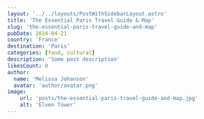 ```yaml
---
layout: '../../layouts/PostWithSidebarLayout.astro'
title: 'The Essential Paris Travel Guide & Map'
slug: 'the-essential-paris-travel-guide-and-map'
pubDate: 2024-04-21
country: 'France'
destination: 'Paris'
categories: [food, cultural]
description: 'Some post description'
likesCount: 0
author:
  name: 'Melissa Johanson'
  avatar: 'author/avatar.png'
image:
    url: 'posts/the-essential-paris-travel-guide-and-map.jpg'
    alt: 'Elven Tower'
---
```

